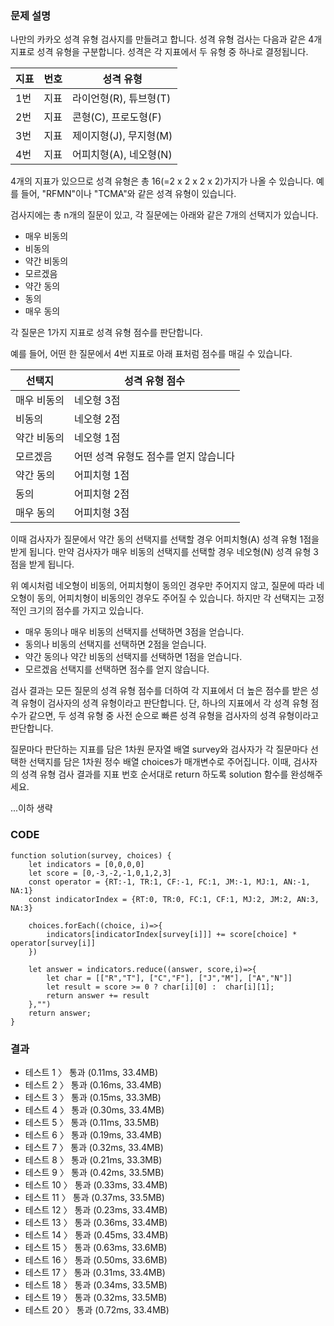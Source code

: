 ### 문제 설명

나만의 카카오 성격 유형 검사지를 만들려고 합니다.
성격 유형 검사는 다음과 같은 4개 지표로 성격 유형을 구분합니다. 성격은 각 지표에서 두 유형 중 하나로 결정됩니다.

| 지표 | 번호 | 성격 유형              |
| ---- | ---- | ---------------------- |
| 1번  | 지표 | 라이언형(R), 튜브형(T) |
| 2번  | 지표 | 콘형(C), 프로도형(F)   |
| 3번  | 지표 | 제이지형(J), 무지형(M) |
| 4번  | 지표 | 어피치형(A), 네오형(N) |

4개의 지표가 있으므로 성격 유형은 총 16(=2 x 2 x 2 x 2)가지가 나올 수 있습니다. 예를 들어, "RFMN"이나 "TCMA"와 같은 성격 유형이 있습니다.

검사지에는 총 n개의 질문이 있고, 각 질문에는 아래와 같은 7개의 선택지가 있습니다.

- 매우 비동의
- 비동의
- 약간 비동의
- 모르겠음
- 약간 동의
- 동의
- 매우 동의

각 질문은 1가지 지표로 성격 유형 점수를 판단합니다.

예를 들어, 어떤 한 질문에서 4번 지표로 아래 표처럼 점수를 매길 수 있습니다.

| 선택지      | 성격 유형 점수                        |
| ----------- | ------------------------------------- |
| 매우 비동의 | 네오형 3점                            |
| 비동의      | 네오형 2점                            |
| 약간 비동의 | 네오형 1점                            |
| 모르겠음    | 어떤 성격 유형도 점수를 얻지 않습니다 |
| 약간 동의   | 어피치형 1점                          |
| 동의        | 어피치형 2점                          |
| 매우 동의   | 어피치형 3점                          |

이때 검사자가 질문에서 약간 동의 선택지를 선택할 경우 어피치형(A) 성격 유형 1점을 받게 됩니다. 만약 검사자가 매우 비동의 선택지를 선택할 경우 네오형(N) 성격 유형 3점을 받게 됩니다.

위 예시처럼 네오형이 비동의, 어피치형이 동의인 경우만 주어지지 않고, 질문에 따라 네오형이 동의, 어피치형이 비동의인 경우도 주어질 수 있습니다.
하지만 각 선택지는 고정적인 크기의 점수를 가지고 있습니다.

- 매우 동의나 매우 비동의 선택지를 선택하면 3점을 얻습니다.
- 동의나 비동의 선택지를 선택하면 2점을 얻습니다.
- 약간 동의나 약간 비동의 선택지를 선택하면 1점을 얻습니다.
- 모르겠음 선택지를 선택하면 점수를 얻지 않습니다.

검사 결과는 모든 질문의 성격 유형 점수를 더하여 각 지표에서 더 높은 점수를 받은 성격 유형이 검사자의 성격 유형이라고 판단합니다. 단, 하나의 지표에서 각 성격 유형 점수가 같으면, 두 성격 유형 중 사전 순으로 빠른 성격 유형을 검사자의 성격 유형이라고 판단합니다.

질문마다 판단하는 지표를 담은 1차원 문자열 배열 survey와 검사자가 각 질문마다 선택한 선택지를 담은 1차원 정수 배열 choices가 매개변수로 주어집니다. 이때, 검사자의 성격 유형 검사 결과를 지표 번호 순서대로 return 하도록 solution 함수를 완성해주세요.

...이하 생략

### CODE

```
function solution(survey, choices) {
    let indicators = [0,0,0,0]
    let score = [0,-3,-2,-1,0,1,2,3]
    const operator = {RT:-1, TR:1, CF:-1, FC:1, JM:-1, MJ:1, AN:-1, NA:1}
    const indicatorIndex = {RT:0, TR:0, FC:1, CF:1, MJ:2, JM:2, AN:3, NA:3}

    choices.forEach((choice, i)=>{
        indicators[indicatorIndex[survey[i]]] += score[choice] * operator[survey[i]]
    })

    let answer = indicators.reduce((answer, score,i)=>{
        let char = [["R","T"], ["C","F"], ["J","M"], ["A","N"]]
        let result = score >= 0 ? char[i][0] :  char[i][1];
        return answer += result
    },"")
    return answer;
}
```

### 결과

- 테스트 1 〉 통과 (0.11ms, 33.4MB)
- 테스트 2 〉 통과 (0.16ms, 33.4MB)
- 테스트 3 〉 통과 (0.15ms, 33.3MB)
- 테스트 4 〉 통과 (0.30ms, 33.4MB)
- 테스트 5 〉 통과 (0.11ms, 33.5MB)
- 테스트 6 〉 통과 (0.19ms, 33.4MB)
- 테스트 7 〉 통과 (0.32ms, 33.4MB)
- 테스트 8 〉 통과 (0.21ms, 33.3MB)
- 테스트 9 〉 통과 (0.42ms, 33.5MB)
- 테스트 10 〉 통과 (0.33ms, 33.4MB)
- 테스트 11 〉 통과 (0.37ms, 33.5MB)
- 테스트 12 〉 통과 (0.23ms, 33.4MB)
- 테스트 13 〉 통과 (0.36ms, 33.4MB)
- 테스트 14 〉 통과 (0.45ms, 33.4MB)
- 테스트 15 〉 통과 (0.63ms, 33.6MB)
- 테스트 16 〉 통과 (0.50ms, 33.6MB)
- 테스트 17 〉 통과 (0.31ms, 33.4MB)
- 테스트 18 〉 통과 (0.34ms, 33.5MB)
- 테스트 19 〉 통과 (0.32ms, 33.5MB)
- 테스트 20 〉 통과 (0.72ms, 33.4MB)
